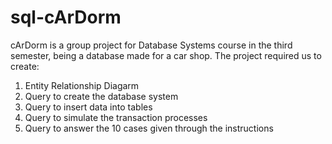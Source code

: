 # sql-cArDorm

cArDorm is a group project for Database Systems course in the third semester, being a database made for a car shop. The project required us to create:
1. Entity Relationship Diagarm
2. Query to create the database system
3. Query to insert data into tables
4. Query to simulate the transaction processes
5. Query to answer the 10 cases given through the instructions
